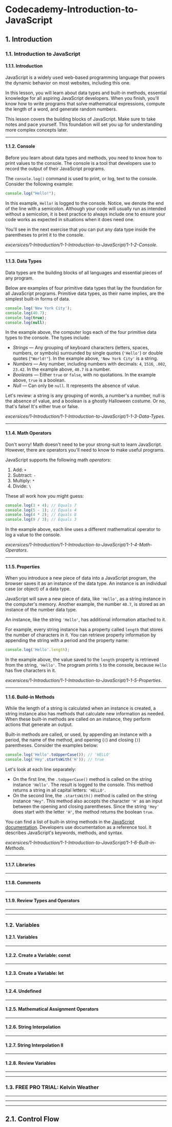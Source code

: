 # Codecademy-Introduction-to-JavaScript

## 1. Introduction
### 1.1. Introduction to JavaScript

#### 1.1.1. Introduction
JavaScript is a widely used web-based programming language that powers the dynamic behavior on most websites, including this one.

In this lesson, you will learn about data types and built-in methods, essential knowledge for all aspiring JavaScript developers. When you finish, you'll know how to write programs that solve mathematical expressions, compute the length of a word, and generate random numbers.

This lesson covers the building blocks of JavaScript. Make sure to take notes and pace yourself. This foundation will set you up for understanding more complex concepts later.

---

#### 1.1.2. Console
Before you learn about data types and methods, you need to know how to print values to the console. The console is a tool that developers use to record the output of their JavaScript programs.

The ```console.log()``` command is used to print, or log, text to the console. Consider the following example:
```js
console.log("Hello!");
```

In this example, ```Hello!``` is logged to the console. Notice, we denote the end of the line with a semicolon. Although your code will usually run as intended without a semicolon, it is best practice to always include one to ensure your code works as expected in situations when it does need one.

You'll see in the next exercise that you can put any data type inside the parentheses to print it to the console.

*excersices/1-Introduction/1-1-Introduction-to-JavaScript/1-1-2-Console*.

--- 

#### 1.1.3. Data Types
Data types are the building blocks of all languages and essential pieces of any program.

Below are examples of four primitive data types that lay the foundation for all JavaScript programs. Primitive data types, as their name implies, are the simplest built-in forms of data.
```js
console.log('New York City');
console.log(40.7);
console.log(true);
console.log(null);
```
In the example above, the computer logs each of the four primitive data types to the console. The types include:
- *Strings* — Any grouping of keyboard characters (letters, spaces, numbers, or symbols) surrounded by single quotes (```'Hello'```) or double quotes (```"World!"```). In the example above, ```'New York City'``` is a string.
- *Numbers* — Any number, including numbers with decimals: ```4```, ```1516```, ```.002```, ```23.42```. In the example above, ```40.7``` is a number.
- *Booleans* — Either `true` or `false`, with no quotations. In the example above, `true` is a boolean.
- *Null* — Can only be `null`. It represents the absence of value.

Let's review: a string is any grouping of words, a number's a number, null is the absence of value, and a boolean is a ghostly Halloween costume. Or no, that's false! It's either true or false.

*excersices/1-Introduction/1-1-Introduction-to-JavaScript/1-1-3-Data-Types*.

---

#### 1.1.4. Math Operators
Don't worry! Math doesn't need to be your strong-suit to learn JavaScript. However, there are operators you'll need to know to make useful programs.

JavaScript supports the following math *operators*:
1. Add: `+`
2. Subtract: `-`
3. Multiply: `*`
4. Divide: `\`

These all work how you might guess:
```js
console.log(3 + 4); // Equals 7
console.log(5 - 1); // Equals 4
console.log(4 * 2); // Equals 8
console.log(9 / 3); // Equals 3
```
In the example above, each line uses a different mathematical operator to log a value to the console.

*excersices/1-Introduction/1-1-Introduction-to-JavaScript/1-1-4-Math-Operators*.

---

#### 1.1.5. Properties

When you introduce a new piece of data into a JavaScript program, the browser saves it as an instance of the data type. An instance is an individual case (or object) of a data type.

JavaScript will save a new piece of data, like `'Hello'`, as a string instance in the computer's memory. Another example, the number `40.7`, is stored as an instance of the number data type.

An instance, like the string `'Hello'`, has additional information attached to it.

For example, every string instance has a property called `length` that stores the number of characters in it. You can retrieve property information by appending the string with a period and the property name:

```js
console.log('Hello'.length);
```
In the example above, the value saved to the `length` property is retrieved from the string, `'Hello'`. The program prints `5` to the console, because `Hello` has five characters in it.

*excersices/1-Introduction/1-1-Introduction-to-JavaScript/1-1-5-Properties*.

---

#### 1.1.6. Build-in Methods
While the length of a string is calculated when an instance is created, a string instance also has methods that calculate new information as needed. When these built-in methods are called on an instance, they perform actions that generate an output.

Built-in methods are called, or used, by appending an instance with a period, the name of the method, and opening (`(`) and closing (`)`) parentheses. Consider the examples below:

```js
console.log('Hello'.toUpperCase()); // 'HELLO'
console.log('Hey'.startsWith('H')); // true
```
Let's look at each line separately:

- On the first line, the `.toUpperCase()` method is called on the string instance `'Hello'`. The result is logged to the console. This method returns a string in all capital letters: `'HELLO'`.
- On the second line, the `.startsWith()` method is called on the string instance `"Hey"`. This method also accepts the character `'H'` as an input between the opening and closing parentheses. Since the string `'Hey'` does start with the letter `'H'`, the method returns the boolean `true`.

You can find a list of built-in string methods in the [JavaScript documentation](https://developer.mozilla.org/en-US/docs/Web/JavaScript/Reference/Global_Objects/String/prototype). Developers use documentation as a reference tool. It describes JavaScript's keywords, methods, and syntax.

*excersices/1-Introduction/1-1-Introduction-to-JavaScript/1-1-6-Built-in-Methods*.

---

#### 1.1.7. Libraries

---

#### 1.1.8. Comments

---

#### 1.1.9. Review Types and Operators

---
---

### 1.2. Variables

#### 1.2.1. Variables

---

#### 1.2.2. Create a Variable: const

--- 

#### 1.2.3. Create a Variable: let

--- 

#### 1.2.4. Undefined

---

#### 1.2.5. Mathematical Assignment Operators

---

#### 1.2.6. String Interpolation

---

#### 1.2.7. String Interpolation II

--- 

#### 1.2.8. Review Variables

---
---

### 1.3. FREE PRO TRIAL: Kelvin Weather

---
---
---

## 2.1. Control Flow